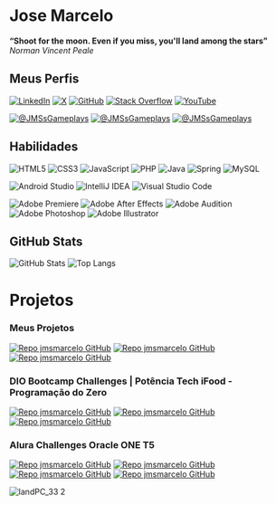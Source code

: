 # Jose Marcelo
**“Shoot for the moon. Even if you miss, you'll land among the stars”** *Norman Vincent Peale*

## Meus Perfis
[![LinkedIn](https://img.shields.io/badge/LinkedIn-0077B5?style=for-the-badge&logo=linkedin&logoColor=white)](https://www.linkedin.com/in/JMSsMarcelo/)
[![X](https://img.shields.io/badge/X-000?style=for-the-badge&logo=X)](https://x.com/JMSsMarcelo)
[![GitHub](https://img.shields.io/badge/GitHub-100000?style=for-the-badge&logo=github&logoColor=white)](https://github.com/jmsmarcelo)
[![Stack Overflow](https://img.shields.io/badge/-Stack%20overflow-FE7A16?style=for-the-badge&logo=stack-overflow&logoColor=white)](https://stackoverflow.com/users/5546568/jmsmarcelo)
[![YouTube](https://img.shields.io/badge/-YouTube-ffffff?style=for-the-badge&logo=youtube&logoColor=ff0000)](https://www.youtube.com/@JMSsMarcelo)

[![@JMSsGameplays](https://img.shields.io/badge/Gameplays-ffffff?style=for-the-badge&logo=youtube&logoColor=ff0000)](https://www.youtube.com/@JMSsGameplays)
[![@JMSsGameplays](https://img.shields.io/badge/Gameplays-ffffff?style=for-the-badge&logo=tiktok&logoColor=000000)](https://www.tiktok.com/@JMSsGameplays)
[![@JMSsGameplays](https://img.shields.io/badge/Gameplays-ffffff?style=for-the-badge&logo=kwai&logoColor=ff4d00)](https://www.kwai.com/@JMSsGameplays)

## Habilidades
![HTML5](https://img.shields.io/badge/HTML5-E34F26?style=for-the-badge&logo=html5&logoColor=white)
![CSS3](https://img.shields.io/badge/CSS3-1572B6?style=for-the-badge&logo=css3&logoColor=white)
![JavaScript](https://img.shields.io/badge/JavaScript-F7DF1E?style=for-the-badge&logo=javascript&logoColor=black)
![PHP](https://img.shields.io/badge/PHP-777BB4?style=for-the-badge&logo=php&logoColor=white)
![Java](https://img.shields.io/badge/java-%23ED8B00.svg?style=for-the-badge&logo=openjdk&logoColor=white)
![Spring](https://img.shields.io/badge/spring-%236DB33F.svg?style=for-the-badge&logo=spring&logoColor=white)
![MySQL](https://img.shields.io/badge/mysql-%2300f.svg?style=for-the-badge&logo=mysql&logoColor=white)

![Android Studio](https://img.shields.io/badge/Android%20Studio-3DDC84.svg?style=for-the-badge&logo=android-studio&logoColor=white)
![IntelliJ IDEA](https://img.shields.io/badge/IntelliJ%20IDEA-000000.svg?style=for-the-badge&logo=intellij-idea&logoColor=white)
![Visual Studio Code](https://img.shields.io/badge/Visual%20Studio%20Code-0078d7.svg?style=for-the-badge&logo=visual-studio-code&logoColor=white)

![Adobe Premiere](https://img.shields.io/badge/adobe%20premiere-9999ff.svg?style=for-the-badge&logo=adobe-premiere-pro&logoColor=00005b)
![Adobe After Effects](https://img.shields.io/badge/adobe%20after%20effects-9999ff.svg?style=for-the-badge&logo=adobe-after-effects&logoColor=00005b)
![Adobe Audition](https://img.shields.io/badge/adobe%20audition-9999ff.svg?style=for-the-badge&logo=adobe-audition&logoColor=00005b)
![Adobe Photoshop](https://img.shields.io/badge/adobe%20photoshop-31a8ff.svg?style=for-the-badge&logo=adobe-photoshop&logoColor=001e36)
![Adobe Illustrator](https://img.shields.io/badge/adobe%20illustrator-ff9a00.svg?style=for-the-badge&logo=adobe-illustrator&logoColor=330000)

## GitHub Stats
![GitHub Stats](https://github-readme-stats.vercel.app/api?username=jmsmarcelo&theme=transparent&bg_color=000&border_color=378141&show_icons=true&icon_color=30A3DC&title_color=378141&text_color=FFF)
![Top Langs](https://github-readme-stats-git-masterrstaa-rickstaa.vercel.app/api/top-langs/?username=jmsmarcelo&layout=compact&bg_color=000&border_color=378141&title_color=378141&text_color=FFF)

# Projetos
### Meus Projetos
[![Repo jmsmarcelo GitHub](https://github-readme-stats.vercel.app/api/pin/?username=jmsmarcelo&repo=clock-android-java&bg_color=000&border_color=378141&show_icons=true&icon_color=30A3DC&title_color=378141&text_color=FFF)](https://github.com/jmsmarcelo/clock-android-java)
[![Repo jmsmarcelo GitHub](https://github-readme-stats.vercel.app/api/pin/?username=jmsmarcelo&repo=clock&bg_color=000&border_color=378141&show_icons=true&icon_color=30A3DC&title_color=378141&text_color=FFF)](https://github.com/jmsmarcelo/Clock)
[![Repo jmsmarcelo GitHub](https://github-readme-stats.vercel.app/api/pin/?username=jmsmarcelo&repo=hasd&bg_color=000&border_color=378141&show_icons=true&icon_color=30A3DC&title_color=378141&text_color=FFF)](https://github.com/jmsmarcelo/hasd)

### DIO Bootcamp Challenges | Potência Tech iFood - Programação do Zero
[![Repo jmsmarcelo GitHub](https://github-readme-stats.vercel.app/api/pin/?username=jmsmarcelo&repo=hero-level-sorter-challenge&bg_color=000&border_color=378141&show_icons=true&icon_color=30A3DC&title_color=378141&text_color=FFF)](https://github.com/jmsmarcelo/hero-level-sorter-challenge)
[![Repo jmsmarcelo GitHub](https://github-readme-stats.vercel.app/api/pin/?username=jmsmarcelo&repo=ranked-playing-calculator&bg_color=000&border_color=378141&show_icons=true&icon_color=30A3DC&title_color=378141&text_color=FFF)](https://github.com/jmsmarcelo/ranked-playing-calculator)
[![Repo jmsmarcelo GitHub](https://github-readme-stats.vercel.app/api/pin/?username=jmsmarcelo&repo=writing-games-classes&bg_color=000&border_color=378141&show_icons=true&icon_color=30A3DC&title_color=378141&text_color=FFF)](https://github.com/jmsmarcelo/writing-games-classes)

### Alura Challenges Oracle ONE T5
[![Repo jmsmarcelo GitHub](https://github-readme-stats.vercel.app/api/pin/?username=jmsmarcelo&repo=TextDecoder&bg_color=000&border_color=378141&show_icons=true&icon_color=30A3DC&title_color=378141&text_color=FFF)](https://github.com/jmsmarcelo/TextDecoder)
[![Repo jmsmarcelo GitHub](https://github-readme-stats.vercel.app/api/pin/?username=jmsmarcelo&repo=currency-converter&bg_color=000&border_color=378141&show_icons=true&icon_color=30A3DC&title_color=378141&text_color=FFF)](https://github.com/jmsmarcelo/currency-converter)
[![Repo jmsmarcelo GitHub](https://github-readme-stats.vercel.app/api/pin/?username=jmsmarcelo&repo=alura-hotel&bg_color=000&border_color=378141&show_icons=true&icon_color=30A3DC&title_color=378141&text_color=FFF)](https://github.com/jmsmarcelo/alura-hotel)
[![Repo jmsmarcelo GitHub](https://github-readme-stats.vercel.app/api/pin/?username=jmsmarcelo&repo=alura-forum-api-rest&bg_color=000&border_color=378141&show_icons=true&icon_color=30A3DC&title_color=378141&text_color=FFF)](https://github.com/jmsmarcelo/alura-forum-api-rest)

![IandPC_33 2](https://github.com/jmsmarcelo/jmsmarcelo/assets/32857346/5c47367d-ae87-4a48-9b5c-b1e26f26add1)
